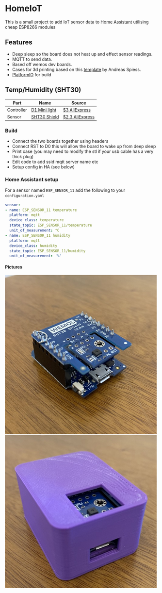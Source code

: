 # HomeIoT

This is a small project to add IoT sensor data to [Home Assistant](https://www.home-assistant.io/) utilising cheap ESP8266 modules

## Features
- Deep sleep so the board does not heat up and effect sensor readings.
- MQTT to send data.
- Based off wemos dev boards.
- Cases for 3d printing based on this [template](https://github.com/SensorsIot/Project-Box-Templates) by Andreas Spiess.
- [PlatformIO](https://platformio.org/) for build

## Temp/Humidity (SHT30)
| Part | Name | Source |
| ---- | ---- | -------|
| Controller | [D1 Mini light](https://wiki.wemos.cc/products:d1:d1_mini_lite) | [$3 AliExpress](https://www.aliexpress.com/item/32795857574.html) |
| Sensor | [SHT30 Shield](https://wiki.wemos.cc/products:d1_mini_shields:sht30_shield) | [$2.3 AliExpress](https://www.aliexpress.com/item/32762136940.html)|

### Build
- Connect the two boards together using headers
- Connect RST to D0 this will allow the board to wake up from deep sleep
- Print case (you may need to modify the stl if your usb cable has a very thick plug)
- Edit code to add ssid mqtt server name etc
- Setup config in HA (see below)

### Home Assistant setup
For a sensor named `ESP_SENSOR_11` add the following to your `configuration.yaml`

```yaml
sensor:
- name: ESP_SENSOR_11 temperature
  platform: mqtt
  device_class: temperature
  state_topic: ESP_SENSOR_11/temperature
  unit_of_measurement: °C
- name: ESP_SENSOR_11 humidity
  platform: mqtt
  device_class: humidity
  state_topic: ESP_SENSOR_11/humidity
  unit_of_measurement: '%'

```
#### Pictures
![both boards](https://raw.githubusercontent.com/gotbadger/HomeIoT/master/case/sht30/assembled.jpg)
![with case](https://raw.githubusercontent.com/gotbadger/HomeIoT/master/case/sht30/case.jpg)

